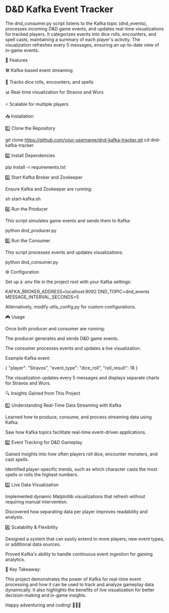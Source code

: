 # D&D Kafka Event Tracker

The dnd_consumer.py script listens to the Kafka topic (dnd_events), processes incoming D&D game events, and updates real-time visualizations for tracked players. It categorizes events into dice rolls, encounters, and spell casts, maintaining a summary of each player's activity. The visualization refreshes every 5 messages, ensuring an up-to-date view of in-game events.

🚀 Features

🛠️ Kafka-based event streaming

🎲 Tracks dice rolls, encounters, and spells

📊 Real-time visualization for Stravos and Wurs

⚡ Scalable for multiple players

📥 Installation

1️⃣ Clone the Repository

git clone https://github.com/your-username/dnd-kafka-tracker.git
cd dnd-kafka-tracker

2️⃣ Install Dependencies

pip install -r requirements.txt

3️⃣ Start Kafka Broker and Zookeeper

Ensure Kafka and Zookeeper are running:

sh start-kafka.sh

4️⃣ Run the Producer

This script simulates game events and sends them to Kafka:

python dnd_producer.py

5️⃣ Run the Consumer

This script processes events and updates visualizations:

python dnd_consumer.py

⚙️ Configuration

Set up a .env file in the project root with your Kafka settings:

KAFKA_BROKER_ADDRESS=localhost:9092
DND_TOPIC=dnd_events
MESSAGE_INTERVAL_SECONDS=5

Alternatively, modify utils_config.py for custom configurations.

🎮 Usage

Once both producer and consumer are running:

The producer generates and sends D&D game events.

The consumer processes events and updates a live visualization.

Example Kafka event:

{
    "player": "Stravos",
    "event_type": "dice_roll",
    "roll_result": 18
}

The visualization updates every 5 messages and displays separate charts for Stravos and Wurs.

🔍 Insights Gained from This Project

1️⃣ Understanding Real-Time Data Streaming with Kafka

Learned how to produce, consume, and process streaming data using Kafka.

Saw how Kafka topics facilitate real-time event-driven applications.

2️⃣ Event Tracking for D&D Gameplay

Gained insights into how often players roll dice, encounter monsters, and cast spells.

Identified player-specific trends, such as which character casts the most spells or rolls the highest numbers.

3️⃣ Live Data Visualization

Implemented dynamic Matplotlib visualizations that refresh without requiring manual intervention.

Discovered how separating data per player improves readability and analysis.

4️⃣ Scalability & Flexibility

Designed a system that can easily extend to more players, new event types, or additional data sources.

Proved Kafka's ability to handle continuous event ingestion for gaming analytics.

🚀 Key Takeaway:

This project demonstrates the power of Kafka for real-time event processing and how it can be used to track and analyze gameplay data dynamically. It also highlights the benefits of live visualization for better decision-making and in-game insights.

Happy adventuring and coding! 🎲🐉🚀